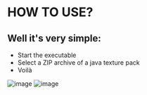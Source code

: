 # HOW TO USE?
## Well it's very simple:
 - Start the executable
 - Select a ZIP archive of a java texture pack
 - Voilà


![image](https://github.com/user-attachments/assets/d366e436-cdbc-4064-944d-551dfbb7df45)
![image](https://github.com/user-attachments/assets/3a8c684e-32d2-4cbf-b2bd-fdc9f2bd986f)
